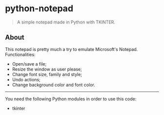 # python-notepad
> A simple notepad made in Python with TKINTER.
## About
This notepad is pretty much a try to emulate Microsoft's Notepad. 
Functionalities:
- Open/save a file;
- Resize the window as user please;
- Change font size, family and style;
- Undo actions;
- Change background color and font color.
-----------------------------------------
You need the following Python modules in order to use this code:
- tkinter
